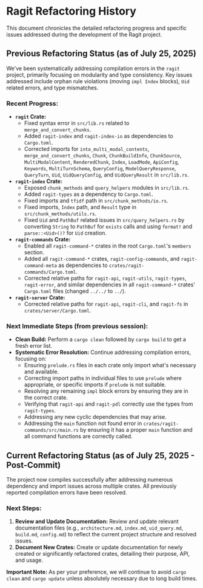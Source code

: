 # Ragit Refactoring History

This document chronicles the detailed refactoring progress and specific issues addressed during the development of the Ragit project.

## Previous Refactoring Status (as of July 25, 2025)

We've been systematically addressing compilation errors in the `ragit` project, primarily focusing on modularity and type consistency. Key issues addressed include orphan rule violations (moving `impl Index` blocks), `Uid` related errors, and type mismatches.

### Recent Progress:
*   **`ragit` Crate:**
    *   Fixed syntax error in `src/lib.rs` related to `merge_and_convert_chunks`.
    *   Added `ragit-index` and `ragit-index-io` as dependencies to `Cargo.toml`.
    *   Corrected imports for `into_multi_modal_contents`, `merge_and_convert_chunks`, `Chunk`, `ChunkBuildInfo`, `ChunkSource`, `MultiModalContent`, `RenderedChunk`, `Index`, `LoadMode`, `ApiConfig`, `Keywords`, `MultiTurnSchema`, `QueryConfig`, `ModelQueryResponse`, `QueryTurn`, `Uid`, `UidQueryConfig`, and `UidQueryResult` in `src/lib.rs`.
*   **`ragit-index` Crate:**
    *   Exposed `chunk_methods` and `query_helpers` modules in `src/lib.rs`.
    *   Added `ragit-types` as a dependency to `Cargo.toml`.
    *   Fixed imports and `tfidf` path in `src/chunk_methods/io.rs`.
    *   Fixed imports, `Index` path, and `Result` type in `src/chunk_methods/utils.rs`.
    *   Fixed `Uid` and `PathBuf` related issues in `src/query_helpers.rs` by converting `String` to `PathBuf` for `exists` calls and using `format!` and `parse::<Uid>()?` for `Uid` creation.
*   **`ragit-commands` Crate:**
    *   Enabled all `ragit-command-*` crates in the root `Cargo.toml`'s `members` section.
    *   Added all `ragit-command-*` crates, `ragit-config-commands`, and `ragit-command-meta` as dependencies to `crates/ragit-commands/Cargo.toml`.
    *   Corrected relative paths for `ragit-api`, `ragit-utils`, `ragit-types`, `ragit-error`, and similar dependencies in all `ragit-command-*` crates' `Cargo.toml` files (changed `../../` to `../`).
*   **`ragit-server` Crate:**
    *   Corrected relative paths for `ragit-api`, `ragit-cli`, and `ragit-fs` in `crates/server/Cargo.toml`.

### Next Immediate Steps (from previous session):

*   **Clean Build:** Perform a `cargo clean` followed by `cargo build` to get a fresh error list.
*   **Systematic Error Resolution:** Continue addressing compilation errors, focusing on:
    *   Ensuring `prelude.rs` files in each crate only import what's necessary and available.
    *   Correcting import paths in individual files to use `prelude` where appropriate, or specific imports if `prelude` is not suitable.
    *   Resolving any remaining `impl` block errors by ensuring they are in the correct crate.
    *   Verifying that `ragit-api` and `ragit-pdl` correctly use the types from `ragit-types`.
    *   Addressing any new cyclic dependencies that may arise.
    *   Addressing the `main` function not found error in `crates/ragit-commands/src/main.rs` by ensuring it has a proper `main` function and all command functions are correctly called.

## Current Refactoring Status (as of July 25, 2025 - Post-Commit)

The project now compiles successfully after addressing numerous dependency and import issues across multiple crates. All previously reported compilation errors have been resolved.

### Next Steps:
1.  **Review and Update Documentation:** Review and update relevant documentation files (e.g., `architecture.md`, `index.md`, `uid_query.md`, `build.md`, `config.md`) to reflect the current project structure and resolved issues.
2.  **Document New Crates:** Create or update documentation for newly created or significantly refactored crates, detailing their purpose, API, and usage.

**Important Note:** As per your preference, we will continue to avoid `cargo clean` and `cargo update` unless absolutely necessary due to long build times.
